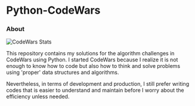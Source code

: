 # Python-CodeWars

### About

![CodeWars Stats](https://www.codewars.com/users/romnegrillo/badges/large)

This repository contains my solutions for the 
algorithm challenges in CodeWars using Python.
I started CodeWars because I realize it is not enough to
know how to code but also how to think and solve
problems using 'proper' data structures and algorithms.

Nevertheless, in terms of development and
production, I still prefer writing codes that is 
easier to understand and maintain before I worry
about the efficiency unless needed.


